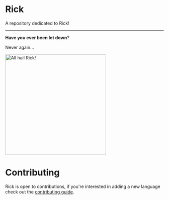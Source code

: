 # Rick

A repository dedicated to Rick!

---

**Have you ever been let down**?

Never again...

<img src="https://media.giphy.com/media/Ju7l5y9osyymQ/giphy-downsized.gif" alt="All hail Rick!" width="320px">

# Contributing

Rick is open to contributions, if you're interested in adding a new language
check out the [contributing guide](https://github.com/Jonxslays/Rick/blob/master/CONTRIBUTING.md).
